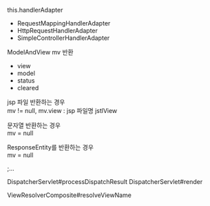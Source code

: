 this.handlerAdapter
- RequestMappingHandlerAdapter
- HttpRequestHandlerAdapter
- SimpleControllerHandlerAdapter

ModelAndView mv 반환 
- view
- model
- status
- cleared


jsp 파일 반환하는 경우 <br>
mv != null, mv.view : jsp 파일명
jstlView

문자열 반환하는 경우 <br>
mv = null

ResponseEntity를 반환하는 경우 <br>
mv = null

;...

DispatcherServlet#processDispatchResult
DispatcherServlet#render

ViewResolverComposite#resolveViewName
